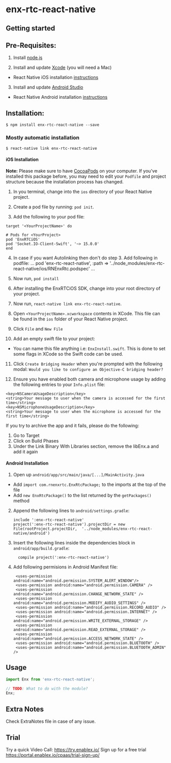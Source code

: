 # enx-rtc-react-native

## Getting started

## Pre-Requisites:

1. Install [node.js](https://nodejs.org/)

2. Install and update [Xcode](https://developer.apple.com/xcode/) (you will need a Mac)
* React Native iOS installation [instructions](https://facebook.github.io/react-native/docs/getting-started.html)

3. Install and update [Android Studio](https://developer.android.com/studio/index.html)
* React Native Android installation [instructions](https://facebook.github.io/react-native/docs/getting-started.html)

## Installation:

`$ npm install enx-rtc-react-native --save`

### Mostly automatic installation

`$ react-native link enx-rtc-react-native`


#### iOS Installation
**Note:** Please make sure to have [CocoaPods](https://cocoapods.org/) on your computer.
If you've installed this package before, you may need to edit your `Podfile` and project structure because the installation process has changed.
1. In you terminal, change into the `ios` directory of your React Native project.

2. Create a pod file by running: `pod init`.

3. Add the following to your pod file:

```
target '<YourProjectName>' do

# Pods for <YourProject>
pod 'EnxRTCiOS'
pod 'Socket.IO-Client-Swift', '~> 15.0.0'
end

```
4. In case if you want Autolinking then don't do step 3. Add following in podfile:
      ...
      pod 'enx-rtc-react-native', :path => '../node_modules/enx-rtc-react-native/ios/RNEnxRtc.podspec'
      ...
      
5. Now run, `pod install`

6. After installing the EnxRTCiOS  SDK, change into your root directory of your project.

7. Now run, `react-native link enx-rtc-react-native`.

8. Open `<YourProjectName>.xcworkspace` contents in XCode. This file can be found in the `ios` folder of your React Native project. 

9. Click `File` and `New File`

10. Add an empty swift file to your project:
* You can name this file anything i.e: `EnxInstall.swift`. This is done to set some flags in XCode so the Swift code can be used.

11. Click `Create Bridging Header` when you're prompted with the following modal: `Would you like to configure an Objective-C bridging header?`

12. Ensure you have enabled both camera and microphone usage by adding the following entries to your `Info.plist` file:

```
<key>NSCameraUsageDescription</key>
<string>Your message to user when the camera is accessed for the first time</string>
<key>NSMicrophoneUsageDescription</key>
<string>Your message to user when the microphone is accessed for the first time</string>
```

If you try to archive the app and it fails, please do the following:

1. Go to Target
2. Click on Build Phases
3. Under the Link Binary With Libraries section, remove the libEnx.a and add it again 


#### Android Installation

1. Open up `android/app/src/main/java/[...]/MainActivity.java`
  - Add `import com.rnenxrtc.EnxRtcPackage;` to the imports at the top of the file
  - Add `new EnxRtcPackage()` to the list returned by the `getPackages()` method
2. Append the following lines to `android/settings.gradle`:
  	```
  	include ':enx-rtc-react-native'
  	project(':enx-rtc-react-native').projectDir = new File(rootProject.projectDir, 	'../node_modules/enx-rtc-react-native/android')
  	```
3. Insert the following lines inside the dependencies block in `android/app/build.gradle`:
  	```
      compile project(':enx-rtc-react-native')
  	```
4. Add following permisions in Android Manifest file:

        <uses-permission android:name="android.permission.SYSTEM_ALERT_WINDOW"/>
        <uses-permission android:name="android.permission.CAMERA" />
        <uses-permission android:name="android.permission.CHANGE_NETWORK_STATE" />
        <uses-permission android:name="android.permission.MODIFY_AUDIO_SETTINGS" />
        <uses-permission android:name="android.permission.RECORD_AUDIO" />
        <uses-permission android:name="android.permission.INTERNET" />
        <uses-permission android:name="android.permission.WRITE_EXTERNAL_STORAGE" />
        <uses-permission android:name="android.permission.READ_EXTERNAL_STORAGE" />
        <uses-permission android:name="android.permission.ACCESS_NETWORK_STATE" />
        <uses-permission android:name="android.permission.BLUETOOTH" />
        <uses-permission android:name="android.permission.BLUETOOTH_ADMIN" />
		
## Usage
```javascript
import Enx from 'enx-rtc-react-native';

// TODO: What to do with the module?
Enx;
```
 ## Extra Notes 
 Check ExtraNotes file in case of any issue.
 
 ## Trial 
 Try a quick Video Call: https://try.enablex.io/ 
Sign up for a free trial https://portal.enablex.io/cpaas/trial-sign-up/

